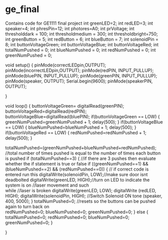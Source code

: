 # ge_final
Contains code for GE1111 final project
int greenLED=2;
int redLED=3;
int speaker=4;
int phresPin=12;
int photores=A0; 
int prVoltage;
int thresholddark = 100;
int thresholdmedium = 300;
int thresholdbright=750;
int greenButton = 5;
int redButton = 6;
int blueButton = 7;
int solenoidPin = 8; 
int buttonVoltageGreen;
int buttonVoltageBlue;
int buttonVoltageRed;
int totalNumPushed = 0; 
int blueNumPushed = 0; 
int redNumPushed = 0; 
int greenNumPushed = 0;

void setup() {
  pinMode(correctLEDpin,OUTPUT);
  pinMode(incorrectLEDpin,OUTPUT);
  pinMode(redPIN, INPUT_PULLUP); 
  pinMode(bluePIN, INPUT_PULLUP); 
  pinMode(greenPIN, INPUT_PULLUP);
  pinMode(speaker, OUTPUT); 
  Serial.begin(9600);
  pinMode(speakerPIN, OUTPUT);

}

void loop() {
 buttonVoltageGreen= digitalRead(greenPIN);
 buttonVoltageRed=digitalRead(redPIN);
 buttonVoltageBlue=digitalRead(bluePIN);
  if(buttonVoltageGreen == LOW) {
    greenNumPushed=greenNumPushed + 1; 
    delay(500);
  }
  if(buttonVoltageBlue == LOW) {
    blueNumPushed=blueNumPushed + 1; 
    delay(500);
  }
    if(buttonVoltageRed == LOW) {
    redNumPushed=redNumPushed + 1; 
    delay(500);
  }

  totalNumPushed=(greenNumPushed+blueNumPushed+redNumPushed); //total number of times pushed is equal to the number of times each button is pushed 
  if (totalNumPushed==3) { //if there are 3 pushes then evaluate whether the if statement is true or false 
    if ((greenNumPushed==1) && (blueNumPushed==2) && (redNumPushed==0)) { // if correct code is entered run this 
       digitalWrite(solenoidPin, LOW);//make sure door isnt deadbolted 
      digitalWrite(greenLED, HIGH);//turn on LED to indicate the system is on 
    //laser movement and such  
    while //laser is broken
      digitalWrite(greenLED, LOW);
      digitalWrite (redLED, HIGH);
      digitalWrite(solenoidPin, HIGH);      //Switch Solenoid ON
      tone (speaker, 400, 5000);
    }
      totalNumPushed=0; //resets so the buttons can be pushed again to turn back on  
      redNumPushed=0;
      blueNumPushed=0;
      greenNumPushed=0;
      }
    else {
         totalNumPushed=0; 
          redNumPushed=0;
          blueNumPushed=0;
          greenNumPushed=0;
      }

}
